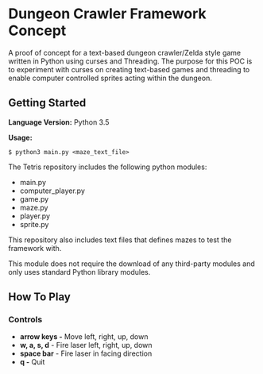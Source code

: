 # Dungeon Crawler Framework Concept
A proof of concept for a text-based dungeon crawler/Zelda style game written in Python using curses and Threading. 
The purpose for this POC is to experiment with curses on creating text-based games and threading to enable computer controlled
sprites acting within the dungeon.

## Getting Started
__Language Version:__ Python 3.5

__Usage:__
```
$ python3 main.py <maze_text_file>
```
The Tetris repository includes the following python modules:
* main.py
* computer_player.py
* game.py
* maze.py
* player.py
* sprite.py

This repository also includes text files that defines mazes to test the framework with.

This module does not require the download of any third-party modules and only uses standard Python library modules.

## How To Play
### Controls
* __arrow keys -__ Move left, right, up, down
* __w, a, s, d__ - Fire laser left, right, up, down
* __space bar__ - Fire laser in facing direction
* __q -__ Quit 